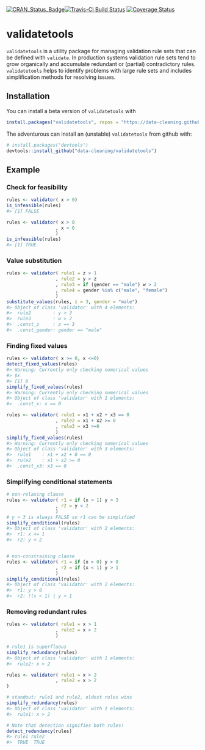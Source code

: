 
<!-- README.md is generated from README.Rmd. Please edit that file -->
[![CRAN\_Status\_Badge](http://www.r-pkg.org/badges/version/validatetools)](https://cran.r-project.org/package=validatetools)[![Travis-CI Build Status](https://travis-ci.org/data-cleaning/validatetools.svg?branch=master)](https://travis-ci.org/data-cleaning/validatetools) [![Coverage Status](https://img.shields.io/codecov/c/github/data-cleaning/validatetools/master.svg)](https://codecov.io/github/data-cleaning/validatetools?branch=master)

validatetools
=============

`validatetools` is a utility package for managing validation rule sets that can be defined with `validate`. In production systems validation rule sets tend to grow organically and accumulate redundant or (partial) contradictory rules. `validatetools` helps to identify problems with large rule sets and includes simplification methods for resolving issues.

Installation
------------

You can install a beta version of `validatetools` with

``` r
install.packages("validatetools", repos = "https://data-cleaning.github.io/drat")
```

The adventurous can install an (unstable) `validatetools` from github with:

``` r
# install.packages("devtools")
devtools::install_github("data-cleaning/validatetools")
```

Example
-------

### Check for feasibility

``` r
rules <- validator( x > 0)
is_infeasible(rules)
#> [1] FALSE

rules <- validator( x > 0
                  , x < 0
                  )
is_infeasible(rules)
#> [1] TRUE
```

### Value substitution

``` r
rules <- validator( rule1 = z > 1
                  , rule2 = y > z
                  , rule3 = if (gender == "male") w > 2
                  , rule4 = gender %in% c("male", "female")
                  )
substitute_values(rules, z = 3, gender = "male")
#> Object of class 'validator' with 4 elements:
#>  rule2        : y > 3
#>  rule3        : w > 2
#>  .const_z     : z == 3
#>  .const_gender: gender == "male"
```

### Finding fixed values

``` r
rules <- validator( x >= 0, x <=0)
detect_fixed_values(rules)
#> Warning: Currently only checking numerical values
#> $x
#> [1] 0
simplify_fixed_values(rules)
#> Warning: Currently only checking numerical values
#> Object of class 'validator' with 1 elements:
#>  .const_x: x == 0

rules <- validator( rule1 = x1 + x2 + x3 == 0
                  , rule2 = x1 + x2 >= 0
                  , rule3 = x3 >=0
                  )
simplify_fixed_values(rules)
#> Warning: Currently only checking numerical values
#> Object of class 'validator' with 3 elements:
#>  rule1    : x1 + x2 + 0 == 0
#>  rule2    : x1 + x2 >= 0
#>  .const_x3: x3 == 0
```

### Simplifying conditional statements

``` r
# non-relaxing clause
rules <- validator( r1 = if (x > 1) y > 3
                  , r2 = y < 2
                  )
# y > 3 is always FALSE so r1 can be simplified
simplify_conditional(rules)
#> Object of class 'validator' with 2 elements:
#>  r1: x <= 1
#>  r2: y < 2


# non-constraining clause
rules <- validator( r1 = if (x > 0) y > 0
                  , r2 = if (x < 1) y > 1
                  )
simplify_conditional(rules)
#> Object of class 'validator' with 2 elements:
#>  r1: y > 0
#>  r2: !(x < 1) | y > 1
```

### Removing redundant rules

``` r
rules <- validator( rule1 = x > 1
                  , rule2 = x > 2
                  )

# rule1 is superfluous
simplify_redundancy(rules)
#> Object of class 'validator' with 1 elements:
#>  rule2: x > 2

rules <- validator( rule1 = x > 2
                  , rule2 = x > 2
)

# standout: rule1 and rule2, oldest rules wins
simplify_redundancy(rules)
#> Object of class 'validator' with 1 elements:
#>  rule1: x > 2

# Note that detection signifies both rules!
detect_redundancy(rules)
#> rule1 rule2 
#>  TRUE  TRUE
```
